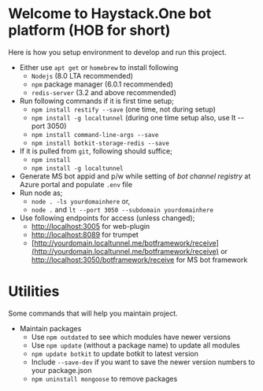 # Welcome to Haystack.One bot platform (HOB for short)
Here is how you setup environment to develop and run this project.

- Either use `apt get` or `homebrew` to install following
    - `Nodejs` (8.0 LTA recommended)
    - `npm` package manager (6.0.1 recommended)
    - `redis-server` (3.2 and above recommended)
- Run following commands if it is first time setup;
    - `npm install restify --save` (one time, not during setup)
    - `npm install -g localtunnel` (during one time setup also, use lt --port 3050)
    - `npm install command-line-args --save`
    - `npm install botkit-storage-redis --save`
- If it is pulled from `git`, following should suffice;
    - `npm install`
    - `npm install -g localtunnel`
- Generate MS bot appid and p/w while setting of _bot channel registry_ at Azure portal and populate `.env` file
- Run node as;
    - `node . -ls yourdomainhere` or,
    - `node .` and `lt --port 3050 --subdomain yourdomainhere`
- Use following endpoints for access (unless changed);
    - [http://localhost:3005](http://localhost:3005) for web-plugin
    - [http://localhost:8089](http://localhost:8089) for trumpet
    - [http://yourdomain.localtunnel.me/botframework/receive](http://yourdomain.localtunnel.me/botframework/receive) or [http://localhost:3050/botframework/receive](http://localhost:3050/botframework/receive) for MS bot framework

# Utilities
Some commands that will help you maintain project.

- Maintain packages
    - Use `npm outdated` to see which modules have newer versions
    - Use `npm update` (without a package name) to update all modules
    - `npm update botkit` to update botkit to latest version
    - Include `--save-dev` if you want to save the newer version numbers to your package.json
    - `npm uninstall mongoose` to remove packages
